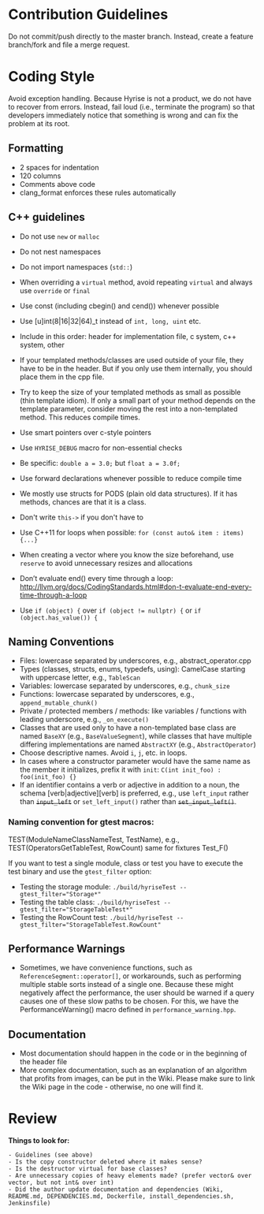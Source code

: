 # Contribution Guidelines
Do not commit/push directly to the master branch. Instead, create a feature branch/fork and file a merge request.

# Coding Style
Avoid exception handling. Because Hyrise is not a product, we do not have to recover from errors. Instead, fail loud (i.e., terminate the program) so that developers immediately notice that something is wrong and can fix the problem at its root.

## Formatting
- 2 spaces for indentation
- 120 columns
- Comments above code
- clang_format enforces these rules automatically

## C++ guidelines
- Do not use `new` or `malloc`
- Do not nest namespaces
- Do not import namespaces (`std::`)

- When overriding a `virtual` method, avoid repeating `virtual` and always use `override` or `final`
- Use const (including cbegin() and cend()) whenever possible
- Use [u]int(8|16|32|64)_t instead of `int, long, uint` etc.
- Include in this order: header for implementation file, c system, c++ system, other
- If your templated methods/classes are used outside of your file, they have to be in the header. But if you only use them internally, you should place them in the cpp file.
- Try to keep the size of your templated methods as small as possible (thin template idiom). If only a small part of your method depends on the template parameter, consider moving the rest into a non-templated method. This reduces compile times.
- Use smart pointers over c-style pointers
- Use `HYRISE_DEBUG` macro for non-essential checks
- Be specific: `double a = 3.0;` but `float a = 3.0f;`
- Use forward declarations whenever possible to reduce compile time
- We mostly use structs for PODS (plain old data structures). If it has methods, chances are that it is a class.
- Don't write `this->` if you don't have to
- Use C++11 for loops when possible: `for (const auto& item : items) {...}`
- When creating a vector where you know the size beforehand, use `reserve` to avoid unnecessary resizes and allocations
- Don’t evaluate end() every time through a loop: http://llvm.org/docs/CodingStandards.html#don-t-evaluate-end-every-time-through-a-loop
- Use `if (object) {` over `if (object != nullptr) {` or `if (object.has_value()) {`


## Naming Conventions
- Files: lowercase separated by underscores, e.g., abstract_operator.cpp
- Types (classes, structs, enums, typedefs, using): CamelCase starting with uppercase letter, e.g., `TableScan`
- Variables: lowercase separated by underscores, e.g., `chunk_size`
- Functions: lowercase separated by underscores, e.g., `append_mutable_chunk()`
- Private / protected members / methods: like variables / functions with leading underscore, e.g., `_on_execute()`
- Classes that are used only to have a non-templated base class are named `BaseXY` (e.g., `BaseValueSegment`), while classes that have multiple differing implementations are named `AbstractXY` (e.g., `AbstractOperator`)
- Choose descriptive names. Avoid `i`, `j`, etc. in loops.
- In cases where a constructor parameter would have the same name as the member it initializes, prefix it with `init`: `C(int init_foo) : foo(init_foo) {}`
- If an identifier contains a verb or adjective in addition to a noun, the schema [verb|adjective]\[verb] is preferred, e.g., use `left_input` rather than ~~`input_left`~~ or `set_left_input()` rather than ~~`set_input_left()`~~.

### Naming convention for gtest macros:

TEST(ModuleNameClassNameTest, TestName), e.g., TEST(OperatorsGetTableTest, RowCount)
same for fixtures Test_F()

If you want to test a single module, class or test you have to execute the test binary and use the `gtest_filter` option:

- Testing the storage module: `./build/hyriseTest --gtest_filter="Storage*"`
- Testing the table class: `./build/hyriseTest --gtest_filter="StorageTableTest*"`
- Testing the RowCount test: `./build/hyriseTest --gtest_filter="StorageTableTest.RowCount"`

## Performance Warnings
- Sometimes, we have convenience functions, such as `ReferenceSegment::operator[]`, or workarounds, such as performing multiple stable sorts instead of a single one. Because these might negatively affect the performance, the user should be warned if a query causes one of these slow paths to be chosen. For this, we have the PerformanceWarning() macro defined in `performance_warning.hpp`.

## Documentation
- Most documentation should happen in the code or in the beginning of the header file
- More complex documentation, such as an explanation of an algorithm that profits from images, can be put in the Wiki. Please make sure to link the Wiki page in the code - otherwise, no one will find it.

# Review

**Things to look for:**

	- Guidelines (see above)
	- Is the copy constructor deleted where it makes sense?
	- Is the destructor virtual for base classes?
	- Are unnecessary copies of heavy elements made? (prefer vector& over vector, but not int& over int)
	- Did the author update documentation and dependencies (Wiki, README.md, DEPENDENCIES.md, Dockerfile, install_dependencies.sh, Jenkinsfile)
